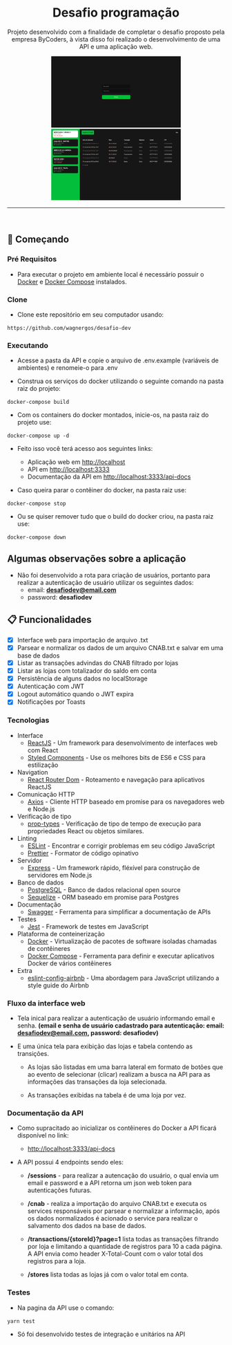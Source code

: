 <h1 align="center">Desafio programação</h1>

<p align="center">Projeto desenvolvido com a finalidade de completar o desafio proposto pela empresa ByCoders, à vista disso foi realizado o desenvolvimento de uma API e uma aplicação web.</p>

<div align="center">
<img src="./readme/sign_in_screen.png" width="300" height="165">
<img src="./readme/dashboard_sreen.png" width="300" height="165">
</div>

---
</br>

## 🚀 Começando

### Pré Requisitos

- Para executar o projeto em ambiente local é necessário possuir o [Docker](https://docs.docker.com/get-docker/) e [Docker Compose](https://docs.docker.com/compose/install/) instalados.

### Clone

- Clone este repositório em seu computador usando:

```
https://github.com/wagnergos/desafio-dev
```

### Executando

- Acesse a pasta da API e copie o arquivo de .env.example (variáveis de ambientes) e renomeie-o para .env

- Construa os serviços do docker utilizando o seguinte comando na pasta raiz do projeto:

```
docker-compose build
```

- Com os containers do docker montados, inicie-os, na pasta raiz do projeto use:

```
docker-compose up -d
```

- Feito isso você terá acesso aos seguintes links:
    - Aplicação web em [http://localhost]( http://localhost)
    - API em [http://localhost:3333]( http://localhost:3333)
    - Documentação da API em [ http://localhost:3333/api-docs](http://localhost:3333/api-docs)

- Caso queira parar o contêiner do docker, na pasta raiz use:

```
docker-compose stop
```

- Ou se quiser remover tudo que o build do docker criou, na pasta raiz use:

```
docker-compose down
```

## Algumas observações sobre a aplicação

- Não foi desenvolvido a rota para criação de usuários, portanto para realizar a autenticação de usuário utilizar os seguintes dados:
    - email: **desafiodev@email.com**
    - password: **desafiodev**

## 📋 Funcionalidades

- [x] Interface web para importação de arquivo .txt
- [x] Parsear e normalizar os dados de um arquivo CNAB.txt e salvar em uma base de dados
- [x] Listar as transações advindas do CNAB filtrado por lojas
- [x] Listar as lojas com totalizador do saldo em conta
- [x] Persistência de alguns dados no localStorage 
- [x] Autenticação com JWT
- [x] Logout automático quando o JWT expira
- [x] Notificações por Toasts

### Tecnologias

- Interface
    - [ReactJS](https://pt-br.reactjs.org/) - Um framework para desenvolvimento de interfaces web com React
    - [Styled Components](https://styled-components.com/) - Use os melhores bits de ES6 e CSS para estilização
- Navigation
    - [React Router Dom](https://reactrouter.com/web/guides/quick-start) - Roteamento e navegação para aplicativos ReactJS
- Comunicação HTTP
    - [Axios](https://github.com/axios/axios) - Cliente HTTP baseado em promise para os navegadores web e Node.js
- Verificação de tipo
    - [prop-types](https://github.com/facebook/prop-types) - Verificação de tipo de tempo de execução para propriedades React ou objetos similares.
- Linting
    - [ESLint](https://github.com/eslint/eslint) - Encontrar e corrigir problemas em seu código JavaScript
    - [Prettier](https://prettier.io/) - Formator de código opinativo
- Servidor
    - [Express](https://expressjs.com/pt-br/) - Um framework rápido, fléxível para construção de servidores em Node.js
- Banco de dados
    - [PostgreSQL](https://www.postgresql.org/) - Banco de dados relacional open source
    - [Sequelize](https://sequelize.org/) - ORM baseado em promise para Postgres
- Documentação
    - [Swagger](https://swagger.io/) - Ferramenta para simplificar a documentação de APIs
- Testes
    - [Jest](https://jestjs.io/pt-BR/) - Framework de testes em JavaScript
- Plataforma de conteinerização
    - [Docker](https://www.docker.com/) - Virtualização de pacotes de software isoladas chamadas de contêineres
    - [Docker Compose](https://docs.docker.com/compose/) - Ferramenta para definir e executar aplicativos Docker de vários contêineres
- Extra
    - [eslint-config-airbnb](https://github.com/airbnb/javascript) - Uma abordagem para JavaScript utilizando a style guide do Airbnb

### Fluxo da interface web

- Tela inical para realizar a autenticação de usuário informando email e senha. **(email e senha de usuário cadastrado para autenticação: email: desafiodev@email.com, password: desafiodev)**

- E uma única tela para exibição das lojas e tabela contendo as transições.

    - As lojas são listadas em uma barra lateral em formato de botões que ao evento de selecionar (clicar) realizam a busca na API para as informações das transações da loja selecionada.

    - As transações exibidas na tabela é de uma loja por vez.

### Documentação da API

- Como supracitado ao inicializar os contêineres do Docker a API ficará disponível no link:
    - [ http://localhost:3333/api-docs](http://localhost:3333/api-docs)

- A API possui 4 endpoints sendo eles:
    - **/sessions** - para realizar a autencação do usuário, o qual envia um email e password e a API retorna um json web token para autenticações futuras.

    - **/cnab** - realiza a importação do arquivo CNAB.txt e executa os services responsáveis por parsear e normalizar a informação, após os dados normalizados é acionado o service para realizar o salvamento dos dados na base de dados.
    
    - **/transactions/{storeId}?page=1** lista todas as transações filtrando por loja e limitando a quantidade de registros para 10 a cada página. A API envia como header X-Total-Count com o valor total dos registros para a loja.

    - **/stores** lista todas as lojas já com o valor total em conta.

### Testes

- Na pagina da API use o comando:

```
yarn test
```

- Só foi desenvolvido testes de integração e unitários na API

